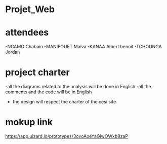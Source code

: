 # Projet_Web

# attendees

-NGAMO Chabain
-MANIFOUET Maïva
-KANAA Albert benoit
-TCHOUNGA Jordan

# project charter

-all the diagrams related to the analysis will be done in English
-all the comments and the code will be in English
- the design will respect the charter of the cesi site

# mokup link
https://app.uizard.io/prototypes/3ovoAoeYaGiwOWxb8zaP
